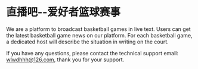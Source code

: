 # 直播吧--爱好者篮球赛事

We are a platform to broadcast basketball games in live text. Users can get the latest basketball game news on our platform. For each basketball game, a dedicated host will describe the situation in writing on the court.

If you have any questions, please contact the technical support email: wlwdhhh@126.com, thank you for your support.

